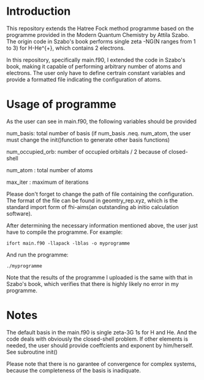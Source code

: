 # Introduction

This repository extends the Hatree Fock method programme based on the programme provided in the Modern Quantum Chemistry by Attila Szabo.
The origin code in Szabo's book performs single zeta -NG(N ranges from 1 to 3) for H-He^{+}, which contains 2 electrons.

In this repository, specifically main.f90, I extended the code in Szabo's book, making it capable of performing arbitrary number of
atoms and electrons. 
The user only have to define certrain constant variables and provide a formatted file indicating the configuration of atoms.

# Usage of programme 

As the user can see in main.f90, the following variables should be provided

num\_basis: total number of basis (if num\_basis .neq. num\_atom,
the user must change the init()function to generate other basis functions)

num\_occupied\_orb: number of occupied orbitals / 2 because of closed-shell

num\_atom : total number of atoms

max\_iter : maximum of iterations

Please don't forget to change the path of file containing the configuration.
The format of the file can be found in geomtry\_rep.xyz, which is the standard
import form of fhi-aims(an outstanding ab initio calculation software). 

After determining the necessary information mentioned above, the user just have to compile
the programme. For example:

```shell
ifort main.f90 -llapack -lblas -o myprogramme
```

And run the programme:

```shell
./myprogramme
```

Note that the results of the programme I uploaded is the same with that in Szabo's book, which verifies that 
there is highly likely no error in my programme.
# Notes

The default basis in the main.f90 is single zeta-3G 1s for H and He.
And the code deals with obviously the closed-shell problem.
If other elements is needed, the user should provide coeffcients and exponent by him/herself.
See subroutine init()

Please note that there is no garantee of convergence for complex systems, because the completeness of the
basis is inadiquate.
